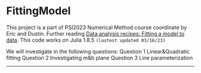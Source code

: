 # FittingModel
This project is a part of PSI2023 Numerical Method course coordinate by Eric and Dustin. Further reading [Data analysis recipes: Fitting a model to data](arXiv:1008.4686v1). This code works on Julia 1.8.5 `(lastest updated 03/16/23)`

We will investigate in the following questions:
Question 1 Linear&Quadratic fitting 
Question 2 Investigating m&b plane
Question 3 Line parameterization
***
